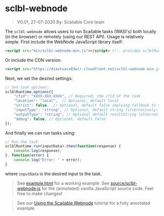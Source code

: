 # sclbl-webnode

> V0.01, 27-07-2020
> By: Scailable Core team

The `sclbl-webnode` allows users to run Scailable tasks (WASI's) both locally (in the browser) or remotely (using our REST API). Usage is relatively simple. First include the WebNode JavaScript library itself:

````html
<script src="min/sclbl-webnode-min.js"></script> <!-- provides sclblRuntime object -->
````

Or include the CDN version: 

````html
<script src="https://d1avtuace03wir.cloudfront.net/sclbl-webnode-min.js"></script>
````

Next, we set the desired settings:

````js
// Set task uptions:
sclblRuntime.options({
	"cfid": "XXXX-XXX-XXXX", // Required; the cfid of the task
	"location": "local",  // Optional, default local
	"strict": false,  // Optional, default false implying fallback to remote when local fails
	"inputType": "string", // Optional, default string (alternatively: "numVec", "exact")
	"outputType": "string", // Optional default resultString (alternatively: "numVec", "exact")
	"debug": false, // Optional, default false
});
````

And finally we can run tasks using:

````js
// Run the task
sclblRuntime.run(inputData).then(function(response) {
	console.log(response);
}, function(error) {
	console.log("Error: " + error);
}
````

where `inputData` is the desired input to the task.

> See [example.html](example.html) for a working example.
> See [source/sclbl-webnode.js](source/sclbl-webnode.js) for the (annotated) vanilla JavaScript source code. Feel free to make changes!

> See our [Using the Scailable Webnode](https://github.com/scailable/sclbl-tutorials/tree/master/sclbl-using-the-webnode) tutorial for a fully annotated example.
